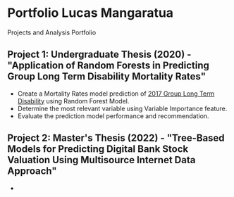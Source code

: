 # Portfolio Lucas Mangaratua
Projects and Analysis Portfolio

## Project 1: Undergraduate Thesis (2020) - "Application of Random Forests in Predicting Group Long Term Disability Mortality Rates"
* Create a Mortality Rates model prediction of [2017 Group Long Term Disability](https://www.soa.org/resources/experience-studies/2017/2017-gltd-recovery-mortality-tree/) using Random Forest Model.
* Determine the most relevant variable using Variable Importance feature.
* Evaluate the prediction model performance and recommendation.


## Project 2: Master's Thesis (2022) - "Tree-Based Models for Predicting Digital Bank Stock Valuation Using Multisource Internet Data Approach"
*  
